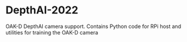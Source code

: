 # DepthAI-2022
OAK-D DepthAI camera support. Contains Python code for RPi host and utilities for training the OAK-D camera

